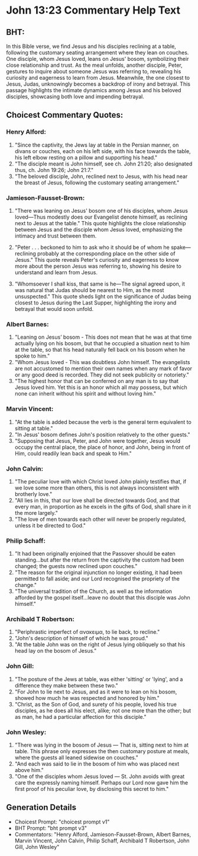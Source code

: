 # John 13:23 Commentary Help Text

## BHT:
In this Bible verse, we find Jesus and his disciples reclining at a table, following the customary seating arrangement where they lean on couches. One disciple, whom Jesus loved, leans on Jesus' bosom, symbolizing their close relationship and trust. As the meal unfolds, another disciple, Peter, gestures to inquire about someone Jesus was referring to, revealing his curiosity and eagerness to learn from Jesus. Meanwhile, the one closest to Jesus, Judas, unknowingly becomes a backdrop of irony and betrayal. This passage highlights the intimate dynamics among Jesus and his beloved disciples, showcasing both love and impending betrayal.

## Choicest Commentary Quotes:
### Henry Alford:
1. "Since the captivity, the Jews lay at table in the Persian manner, on divans or couches, each on his left side, with his face towards the table, his left elbow resting on a pillow and supporting his head." 
2. "The disciple meant is John himself, see ch. John 21:20; also designated thus, ch. John 19:26; John 21:7."
3. "The beloved disciple, John, reclined next to Jesus, with his head near the breast of Jesus, following the customary seating arrangement."

### Jamieson-Fausset-Brown:
1. "There was leaning on Jesus' bosom one of his disciples, whom Jesus loved—Thus modestly does our Evangelist denote himself, as reclining next to Jesus at the table." This quote highlights the close relationship between Jesus and the disciple whom Jesus loved, emphasizing the intimacy and trust between them.

2. "Peter . . . beckoned to him to ask who it should be of whom he spake—reclining probably at the corresponding place on the other side of Jesus." This quote reveals Peter's curiosity and eagerness to know more about the person Jesus was referring to, showing his desire to understand and learn from Jesus.

3. "Whomsoever I shall kiss, that same is he—The signal agreed upon, it was natural that Judas should be nearest to Him, as the most unsuspected." This quote sheds light on the significance of Judas being closest to Jesus during the Last Supper, highlighting the irony and betrayal that would soon unfold.

### Albert Barnes:
1. "Leaning on Jesus’ bosom - This does not mean that he was at that time actually lying on his bosom, but that he occupied a situation next to him at the table, so that his head naturally fell back on his bosom when he spoke to him."
2. "Whom Jesus loved - This was doubtless John himself. The evangelists are not accustomed to mention their own names when any mark of favor or any good deed is recorded. They did not seek publicity or notoriety."
3. "The highest honor that can be conferred on any man is to say that Jesus loved him. Yet this is an honor which all may possess, but which none can inherit without his spirit and without loving him."

### Marvin Vincent:
1. "At the table is added because the verb is the general term equivalent to sitting at table."
2. "In Jesus' bosom defines John's position relatively to the other guests."
3. "Supposing that Jesus, Peter, and John were together, Jesus would occupy the central place, the place of honor, and John, being in front of Him, could readily lean back and speak to Him."

### John Calvin:
1. "The peculiar love with which Christ loved John plainly testifies that, if we love some more than others, this is not always inconsistent with brotherly love."
2. "All lies in this, that our love shall be directed towards God, and that every man, in proportion as he excels in the gifts of God, shall share in it the more largely."
3. "The love of men towards each other will never be properly regulated, unless it be directed to God."

### Philip Schaff:
1. "It had been originally enjoined that the Passover should be eaten standing...but after the return from the captivity the custom had been changed; the guests now reclined upon couches." 
2. "The reason for the original injunction no longer existing, it had been permitted to fall aside; and our Lord recognised the propriety of the change."
3. "The universal tradition of the Church, as well as the information afforded by the gospel itself...leave no doubt that this disciple was John himself."

### Archibald T Robertson:
1. "Periphrastic imperfect of ανακειμα, to lie back, to recline." 
2. "John's description of himself of which he was proud." 
3. "At the table John was on the right of Jesus lying obliquely so that his head lay on the bosom of Jesus."

### John Gill:
1. "The posture of the Jews at table, was either 'sitting' or 'lying', and a difference they make between these two."
2. "For John to lie next to Jesus, and as it were to lean on his bosom, showed how much he was respected and honored by him."
3. "Christ, as the Son of God, and surety of his people, loved his true disciples, as he does all his elect, alike; not one more than the other; but as man, he had a particular affection for this disciple."

### John Wesley:
1. "There was lying in the bosom of Jesus — That is, sitting next to him at table. This phrase only expresses the then customary posture at meals, where the guests all leaned sidewise on couches."
2. "And each was said to lie in the bosom of him who was placed next above him."
3. "One of the disciples whom Jesus loved — St. John avoids with great care the expressly naming himself. Perhaps our Lord now gave him the first proof of his peculiar love, by disclosing this secret to him."


## Generation Details
- Choicest Prompt: "choicest prompt v1"
- BHT Prompt: "bht prompt v3"
- Commentators: "Henry Alford, Jamieson-Fausset-Brown, Albert Barnes, Marvin Vincent, John Calvin, Philip Schaff, Archibald T Robertson, John Gill, John Wesley"
